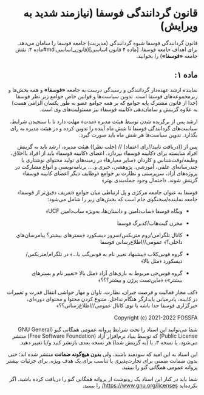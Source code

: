 <div align="right" dir="rtl">

# قانون گردانندگی فوسفا (نیازمند شدید به ویرایش)
قانون گردانندگی فوسفا شیوه گردانندگی (مدیریت) جامعه فوسفا را سامان می‌دهد.
برای اهداف جامعه فوسفا،
[ماده ۴ قانون اساسی](قانون_اساسی.md#ماده ۴: نقش جامعه **«فوسفا»**) را بخوانید.

## ماده ۱:
نماینده ارشد عهده‌دار گردانندگی و رسیدگی درست به جامعه **«فوسفا»** و همه
بخش‌ها و زیرمجموعه‌های فوسفا است. تدوین سیاست‌ها و قوانین خاص جوامع زیر نظر
فوسفا (جدا از قانون مشترک پایه جوامع که بر همه جوامع عضو به طور یکسان الزامی
هست) به علاوه گزینش و سامان‌دهی ﴿کابینه فوسفا﴾ نیز مسئولیت‌های وی است.

ارشد پس از برگزیده شدن توسط هیئت مدیره ﴿مدت﴾ مهلت دارد تا با سنجیدن شرایط،
سیاست‌های گردانندگی فوسفا تا شش ماه آینده را تدوین کرده و در هیئت مدیره به رای
بگذارد. تدوین سیاست‌ها هر شش ماه باید صورت گیرد.

پس از ((دریافت تایید//رای اعتماد) // (جلب نظر)) هیئت مدیره، ارشد باید به گزینش
افراد شایسته برای ﴿کابینه فوسفا﴾ بپردازد. اعضای ﴿کابینه فوسفا﴾ باید از افراد
بااخلاق، وظیفه/وقت‌شناس و کاردان ﴿سایر معیارها﴾ در زمینه‌های تولید محتوای
نوشتاری یا چندرسانه‌ای علمی، آموزشی، پژوهشی، خبری و…، برنامه‌نویسی و انواع
مشارکت در پروژه‌های آزاد، سرپرستی و نظارت بر جوامع ﴿وظایف دیگر اعضای کابینه
فوسفا﴾ گزینش شوند. ﴿احتمال وجود جمله‌بندی بهتر﴾

فوسفا به عنوان جامعه مرکزی و پل ارتباطی میان جوامع ﴿تعریف دقیق‌تر از فوسفا﴾ جامعه نماینده/سخنگوی جام است که بخش‌های زیر را شامل می‌شود:

+ وبگاه فوسفا ﴿ساب‌دامین و داستان‌ها، به‌ویژه ساب‌دامین UCF﴾

+ مخزن گیت‌هاب/کدبرگ فوسفا

+ کانال تلگرامی/روم متریکس/سرور دیسکورد ﴿بسترهای بیشتر؟ پیامرسان‌های داخلی؟﴾ عمومی//اطلاع‌رسانی فوسفا

+ گروه فوس‌کلاب ﴿پیشنهاد تغییر نام به فوس‌گپ یا...﴾ در تلگرام/متریکس/دیسکورد ﴿مثل بالا﴾

+ گروه فوس‌جی مربوط به بازی‌های آزاد ﴿مثل بالا «تغییر نام و بسترهای بیشتر»﴾
﴿ماین‌تست پرژن و بیشتر؟؟؟﴾

﴿کف مجاز فعالیت و فرصت جبران،
نظارت، تاوان و مهار حواشی انتقال قدرت و تغییرات در کابینه،
پادرمیانی پایدارگر هنگام تداخل،
متنوع کردن محتوا و محتوای دوره‌ای،
خبرگزاری فوسفا جدا باشه یا توی کانال عمومی//اطلاع‌رسانی؟؟﴾

Copyright (c) 2021-2022 FOSSFA

شما می‌توانید این اسناد را تحت شرایط پروانه عمومی همگانی
گنو (GNU General Public License) که توسط بنیاد نرم‌افزار
آزاد (Free Software Foundation) منتشر می‌شود، یا نسخه ۳، یا (به گزینش شما) هر
نسخه بعدی بازنشر کنید و/یا تغییر دهید.

این اسناد به این امید که سودمند باشند، ولی **بدون هیچ‌گونه ضمانت** منتشر
شده اند؛ حتی بدون ضمانت ضمنی برای تجارت‌پذیری یا تناسب برای یک هدف ویژه.
برای جزئیات بیشتر پروانه عمومی همگانی گنو را ببینید.

شما باید در کنار این اسناد یک رونوشت از پروانه همگانی گنو را دریافت کرده
باشید. اگر نکرده‌اید https://www.gnu.org/licenses/ را ببینید.
</div>
